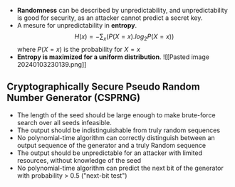 - **Randomness** can be described by unpredictability, and unpredictability is good for security, as an attacker cannot predict a secret key.
- A mesure for unpredictability in **entropy**. $$H(x)=-\sum_x(P(X=x).log_2P(X=x))$$ where $P(X=x)$ is the probability for $X=x$
- **Entropy is maximized for a uniform distribution**.
![[Pasted image 20240103230139.png]]

## Cryptographically Secure Pseudo Random Number Generator (CSPRNG)
- The length of the seed should be large enough to make brute-force search over all seeds infeasible.
- The output should be indistinguishable from truly random sequences
- No polynomial-time algorithm can correctly distinguish between an output sequence of the generator and a truly Random sequence
- The output should be unpredictable for an attacker with limited resources, without knowledge of the seed
- No polynomial-time algorithm can predict the next bit of the generator with probability > 0.5 ("next-bit test")